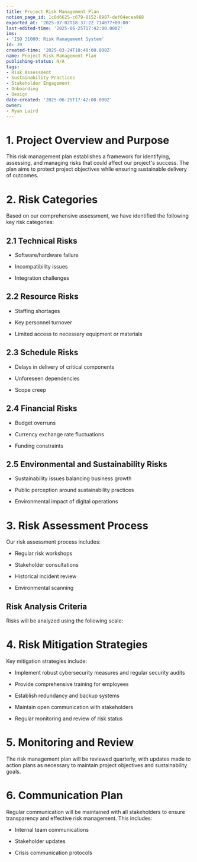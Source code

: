 ```yaml
---
title: Project Risk Management Plan
notion_page_id: 1c0d6625-c679-8152-8987-def04ecea968
exported_at: '2025-07-02T18:37:22.714077+00:00'
last-edited-time: '2025-06-25T17:42:00.000Z'
ims:
- 'ISO 31000: Risk Management System'
id: 39
created-time: '2025-03-24T10:40:00.000Z'
name: Project Risk Management Plan
publishing-status: N/A
tags:
- Risk Assessment
- Sustainability Practices
- Stakeholder Engagement
- Onboarding
- Design
date-created: '2025-06-25T17:42:00.000Z'
owner:
- Ryan Laird
---
```


# 1. Project Overview and Purpose

This risk management plan establishes a framework for identifying, assessing, and managing risks that could affect our project's success. The plan aims to protect project objectives while ensuring sustainable delivery of outcomes.

# 2. Risk Categories

Based on our comprehensive assessment, we have identified the following key risk categories:

## 2.1 Technical Risks

- Software/hardware failure

- Incompatibility issues

- Integration challenges

## 2.2 Resource Risks

- Staffing shortages

- Key personnel turnover

- Limited access to necessary equipment or materials

## 2.3 Schedule Risks

- Delays in delivery of critical components

- Unforeseen dependencies

- Scope creep

## 2.4 Financial Risks

- Budget overruns

- Currency exchange rate fluctuations

- Funding constraints

## 2.5 Environmental and Sustainability Risks

- Sustainability issues balancing business growth

- Public perception around sustainability practices

- Environmental impact of digital operations

# 3. Risk Assessment Process

Our risk assessment process includes:

- Regular risk workshops

- Stakeholder consultations

- Historical incident review

- Environmental scanning

## Risk Analysis Criteria

Risks will be analyzed using the following scale:

<!-- Unsupported block type: table -->

# 4. Risk Mitigation Strategies

Key mitigation strategies include:

- Implement robust cybersecurity measures and regular security audits

- Provide comprehensive training for employees

- Establish redundancy and backup systems

- Maintain open communication with stakeholders

- Regular monitoring and review of risk status

# 5. Monitoring and Review

The risk management plan will be reviewed quarterly, with updates made to action plans as necessary to maintain project objectives and sustainability goals.

# 6. Communication Plan

Regular communication will be maintained with all stakeholders to ensure transparency and effective risk management. This includes:

- Internal team communications

- Stakeholder updates

- Crisis communication protocols